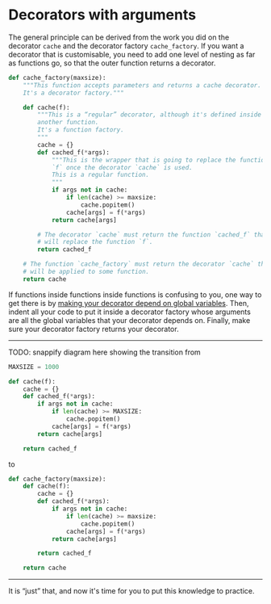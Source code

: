 # Decorators with arguments

The general principle can be derived from the work you did on the decorator `cache` and the decorator factory `cache_factory`.
If you want a decorator that is customisable, you need to add one level of nesting as far as functions go, so that the outer function returns a decorator.

```python
def cache_factory(maxsize):
    """This function accepts parameters and returns a cache decorator.
    It's a decorator factory."""

    def cache(f):
        """This is a “regular” decorator, although it's defined inside
        another function.
        It's a function factory.
        """
        cache = {}
        def cached_f(*args):
            """This is the wrapper that is going to replace the function
            `f` once the decorator `cache` is used.
            This is a regular function.
            """
            if args not in cache:
                if len(cache) >= maxsize:
                    cache.popitem()
                cache[args] = f(*args)
            return cache[args]

        # The decorator `cache` must return the function `cached_f` that
        # will replace the function `f`.
        return cached_f

    # The function `cache_factory` must return the decorator `cache` that
    # will be applied to some function.
    return cache
```

If functions inside functions inside functions is confusing to you, one way to get there is by [making your decorator depend on global variables](./global-cache-size.md).
Then, indent all your code to put it inside a decorator factory whose arguments are all the global variables that your decorator depends on.
Finally, make sure your decorator factory returns your decorator.

---

TODO: snappify diagram here showing the transition from

```python
MAXSIZE = 1000

def cache(f):
    cache = {}
    def cached_f(*args):
        if args not in cache:
            if len(cache) >= MAXSIZE:
                cache.popitem()
            cache[args] = f(*args)
        return cache[args]

    return cached_f
```

to

```python
def cache_factory(maxsize):
    def cache(f):
        cache = {}
        def cached_f(*args):
            if args not in cache:
                if len(cache) >= maxsize:
                    cache.popitem()
                cache[args] = f(*args)
            return cache[args]

        return cached_f

    return cache
```

---

It is “just” that, and now it's time for you to put this knowledge to practice.
